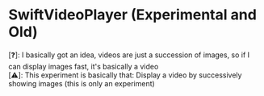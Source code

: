 # SwiftVideoPlayer (Experimental and Old)

[❓]: I basically got an idea, videos are just a succession of images, so if I can display images fast, it's basically a video\
[⚠️]: This experiment is basically that: Display a video by successively showing images (this is only an experiment)
